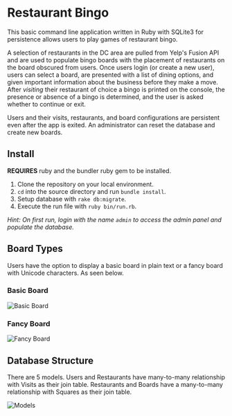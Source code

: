 # Restaurant Bingo

This basic command line application written in Ruby with SQLite3 for persistence allows users to play games of restaurant bingo.

A selection of restaurants in the DC area are pulled from Yelp's Fusion API and are used to populate bingo boards with the placement of restaurants on the board obscured from users. Once users login (or create a new user), users can select a board, are presented with a list of dining options, and given important information about the business before they make a move. After *visiting* their restaurant of choice a bingo is printed on the console, the presence or absence of a bingo is determined, and the user is asked whether to continue or exit.

Users and their visits, restaurants, and board configurations are persistent even after the app is exited. An administrator can reset the database and create new boards.

## Install

**REQUIRES** ruby and the bundler ruby gem to be installed.

1. Clone the repository on your local environment.
2. `cd` into the source directory and run `bundle install`.
3. Setup database with `rake db:migrate`.
4. Execute the run file with `ruby bin/run.rb`.

*Hint: On first run, login with the name `admin` to access the admin panel and  populate the database.*

## Board Types

Users have the option to display a basic board in plain text or a fancy board with Unicode characters. As seen below.

### Basic Board

![Basic Board](https://github.com/m4thayus/module-one-final-project-guidelines-dc-web-051319/blob/master/img/basic.png?raw=true)

### Fancy Board

![Fancy Board](https://github.com/m4thayus/module-one-final-project-guidelines-dc-web-051319/blob/master/img/fancy.png?raw=true)

## Database Structure

There are 5 models. Users and Restaurants have many-to-many relationship with Visits as their join table. Restaurants and Boards have a many-to-many relationship with Squares as their join table.

![Models](https://github.com/m4thayus/module-one-final-project-guidelines-dc-web-051319/blob/master/img/model.png?raw=true)
